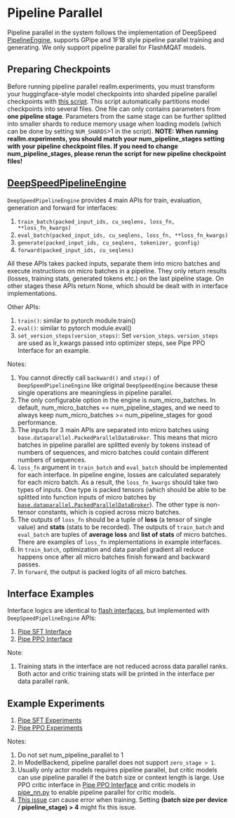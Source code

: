 # Pipeline Parallel
Pipeline parallel in the system follows the implementation of DeepSpeed [PipelineEngine](https://github.com/microsoft/DeepSpeed/blob/master/deepspeed/runtime/pipe/engine.py), supports GPipe and 1F1B style pipeline parallel training and generating. We only support pipeline parallel for FlashMQAT models.


## Preparing Checkpoints
Before running pipeline parallel reallm.experiments, you must transform your huggingface-style model checkpoints into sharded pipeline parallel checkpoints with [this script](../../scripts/transform_to_pipe_ckpt.py). This script automatically partitions model checkpoints into several files. One file can only contains parameters from **one pipeline stage**. Parameters from the same stage can be further splitted into smaller shards to reduce memory usage when loading models (which can be done by setting `NUM_SHARDS`>1 in the script). **NOTE: When running reallm.experiments, you should match your num_pipeline_stages setting with your pipeline checkpoint files. If you need to change num_pipeline_stages, please rerun the script for new pipeline checkpoint files!** 


## [DeepSpeedPipelineEngine](../../impl/model/backend/pipe_engine/ds_pipe_engine.py)
`DeepSpeedPipelineEngine` provides 4 main APIs for train, evaluation, generation and forward for interfaces:

1. `train_batch(packed_input_ids, cu_seqlens, loss_fn, **loss_fn_kwargs)`
2. `eval_batch(packed_input_ids, cu_seqlens, loss_fn, **loss_fn_kwargs)`
3. `generate(packed_input_ids, cu_seqlens, tokenizer, gconfig)`
4. `forward(packed_input_ids, cu_seqlens)`

All these APIs takes packed inputs, separate them into micro batches and execute instructions on micro batches in a pipeline. They only return results (losses, training stats, generated tokens etc.) on the last pipeline stage. On other stages these APIs return None, which should be dealt with in interface implementations. 

Other APIs:
1. `train()`: similar to pytorch module.train()
2. `eval()`: similar to pytorch module.eval()
3. `set_version_steps(version_steps)`: Set `version_steps`. `version_steps` are used as lr_kwargs passed into optimizer steps, see Pipe PPO Interface for an example.

Notes: 
1. You cannot directly call `backward()` and `step()` of `DeepSpeedPipelineEngine` like original `DeepSpeedEngine` because these single operations are meaningless in pipeline parallel.
2. The only configurable option in the engine is num_micro_batches. In default, num_micro_batches == num_pipeline_stages, and we need to always keep num_micro_batches >= num_pipeline_stages for good performance.
3. The inputs for 3 main APIs are separated into micro batches using  `base.dataparallel.PackedParallelDataBroker`. This means that micro batches in pipeline parallel are splitted evenly by tokens instead of numbers of sequences, and micro batches could contain different numbers of sequences. 
4. `loss_fn` argument in `train_batch` and `eval_batch` should be implemented for each interface. In pipeline engine, losses are calculated separately for each micro batch. As a result, the `loss_fn_kwargs` should take two types of inputs. One type is packed tensors (which should be able to be splitted into function inputs of micro batches by [`base.dataparallel.PackedParallelDataBroker`](../../base/dataparallel.py)). The other type is non-tensor constants, which is copied across micro batches.
5. The outputs of `loss_fn` should be a tuple of **loss** (a tensor of single value) and **stats** (stats to be recorded). The outputs of `train_batch` and `eval_batch` are tuples of **average loss** and **list of stats** of micro batches. There are examples of `loss_fn` implementations in example interfaces.
6. In `train_batch`, optimization and data parallel gradient all reduce happens once after all micro batches finish forward and backward passes.
7. In `forward`, the output is packed logits of all micro batches.

## Interface Examples
Interface logics are identical to [flash interfaces](../../impl/model/interface/flash), but implemented with `DeepSpeedPipelineEngine` APIs:
1. [Pipe SFT Interface](../../impl/model/interface/pipe/pipe_sft_flash_interface.py)
2. [Pipe PPO Interface](../../impl/model/interface/pipe/pipe_ppo_flash_interface.py)

Note:
1. Training stats in the interface are not reduced across data parallel ranks. Both actor and critic training stats will be printed in the interface per data parallel rank.

## Example Experiments
1. [Pipe SFT Experiments](../../experiments/wpsf_sft_pipe.py)
2. [Pipe PPO Experiments](../../experiments/wpsf_ppo_pipe.py) 

Notes:
1. Do not set num_pipeline_parallel to 1
2. In ModelBackend, pipeline parallel does not support `zero_stage > 1`.
3. Usually only actor models requires pipeline parallel, but critic models can use pipeline parallel if the batch size or context length is large. Use PPO critic interface in [Pipe PPO Interface](../../impl/model/interface/pipe/pipe_ppo_flash_interface.py) and critic models in [pipe_nn.py](../../impl/model/nn/pipe_nn.py) to enable pipeline parallel for critic models.
4. [This issue](https://github.com/garrett4wade/distributed_llm/issues/56) can cause error when training. Setting **(batch size per device / pipeline_stage) > 4** might fix this issue. 
